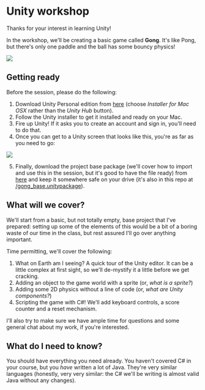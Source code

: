 # Unity workshop

Thanks for your interest in learning Unity!

In the workshop, we'll be creating a basic game called **Gong**. It's like Pong, but there's only one paddle and the ball has some bouncy physics!

![](https://cdn.rawgit.com/unwitting/unity-workshop/c44f2397/gong.gif)

## Getting ready

Before the session, please do the following:

1. Download Unity Personal edition from [here](https://store.unity.com/download?ref=personal) (choose _Installer for Mac OSX_ rather than the _Unity Hub_ button).
2. Follow the Unity installer to get it installed and ready on your Mac.
3. Fire up Unity! If it asks you to create an account and sign in, you'll need to do that.
4. Once you can get to a Unity screen that looks like this, you're as far as you need to go:

![](https://cdn.rawgit.com/unwitting/unity-workshop/15e09c70/new_project.png)

5. Finally, download the project base package (we'll cover how to import and use this in the session, but it's good to have the file ready) from [here](https://cdn.rawgit.com/unwitting/unity-workshop/c0b752c8/gong_base.unitypackage) and keep it somewhere safe on your drive (it's also in this repo at [/gong_base.unitypackage](https://github.com/unwitting/unity-workshop/blob/master/gong_base.unitypackage)).

## What will we cover?

We'll start from a basic, but not totally empty, base project that I've prepared: setting up some of the elements of this would be a bit of a boring waste of our time in the class, but rest assured I'll go over anything important.

Time permitting, we'll cover the following:

1. What on Earth am I seeing? A quick tour of the Unity editor. It can be a little complex at first sight, so we'll de-mystify it a little before we get cracking.
2. Adding an object to the game world with a sprite (or, _what is a sprite?_)
3. Adding some 2D physics without a line of code (or, _what are Unity components?_)
4. Scripting the game with C#! We'll add keyboard controls, a score counter and a reset mechanism.

I'll also try to make sure we have ample time for questions and some general chat about my work, if you're interested.

## What do I need to know?

You should have everything you need already. You haven't covered C# in your course, but you _have_ written a lot of Java. They're very similar languages (honestly, very very similar: the C# we'll be writing is almost valid Java without any changes).
